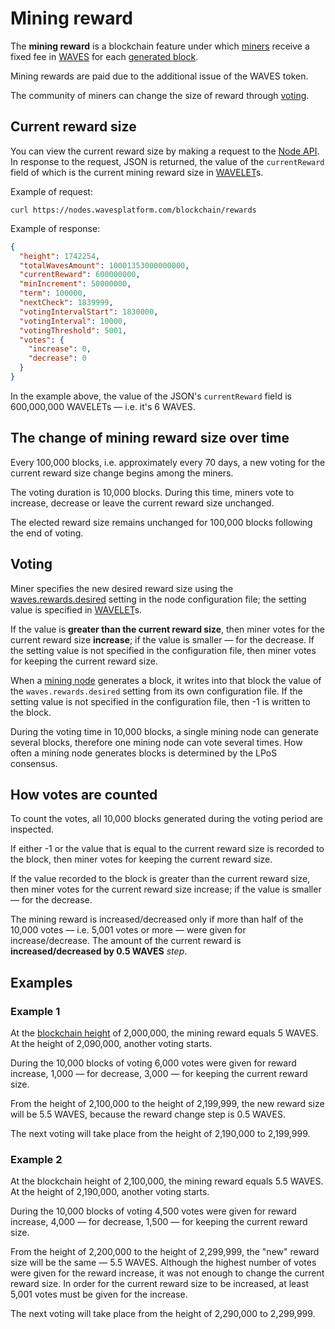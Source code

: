 # Mining reward

The **mining reward** is a blockchain feature under which [miners](/en/blockchain/mining/miner.md) receive a fixed fee in [WAVES](/en/blockchain/token/waves.md) for each [generated block](/en/blockchain/block/block-generation.md).

Mining rewards are paid due to the additional issue of the WAVES token.

The community of miners can change the size of reward through [voting](#voting).

## Current reward size

You can view the current reward size by making a request to the [Node API](/en/waves-node/node-api.md). In response to the request, JSON is returned, the value of the `currentReward` field of which is the current mining reward size in [WAVELET](/en/blockchain/token/wavelet.md)s.

Example of request:

``` console
curl https://nodes.wavesplatform.com/blockchain/rewards
```

Example of response:

``` json
{
  "height": 1742254,
  "totalWavesAmount": 10001353000000000,
  "currentReward": 600000000,
  "minIncrement": 50000000,
  "term": 100000,
  "nextCheck": 1839999,
  "votingIntervalStart": 1830000,
  "votingInterval": 10000,
  "votingThreshold": 5001,
  "votes": {
    "increase": 0,
    "decrease": 0
  }
}
```

In the example above, the value of the JSON's `currentReward` field is 600,000,000 WAVELETs — i.e. it's 6 WAVES.

## The change of mining reward size over time

Every 100,000 blocks, i.e. approximately every 70 days, a new voting for the current reward size change begins among the miners.

The voting duration is 10,000 blocks. During this time, miners vote to increase, decrease or leave the current reward size unchanged.

The elected reward size remains unchanged for 100,000 blocks following the end of voting.

<a id="voting"></a>
## Voting

Miner specifies the new desired reward size using the [waves.rewards.desired](/en/waves-node/node-configuration.md#rewards) setting in the node configuration file; the setting value is specified in [WAVELET](/en/blockchain/token/wavelet.md)s.

If the value is **greater than the current reward size**, then miner votes for the current reward size **increase**; if the value is smaller — for the decrease. If the setting value is not specified in the configuration file, then miner votes for keeping the current reward size.

When a [mining node](/en/blockchain/node/mining-node.md) generates a block, it writes into that block the value of the `waves.rewards.desired` setting from its own configuration file. If the setting value is not specified in the configuration file, then -1 is written to the block.

During the voting time in 10,000 blocks, a single mining node can generate several blocks, therefore one mining node can vote several times. How often a mining node generates blocks is determined by the LPoS consensus.

## How votes are counted

To count the votes, all 10,000 blocks generated during the voting period are inspected.

If either -1 or the value that is equal to the current reward size is recorded to the block, then miner votes for keeping the current reward size.

If the value recorded to the block is greater than the current reward size, then miner votes for the current reward size increase; if the value is smaller — for the decrease.

The mining reward is increased/decreased only if more than half of the 10,000 votes — i.e. 5,001 votes or more — were given for increase/decrease. The amount of the current reward is **increased/decreased by 0.5 WAVES** _step_.

## Examples

### Example 1

At the [blockchain height](/en/blockchain/blockchain/blockchain-height.md) of 2,000,000, the mining reward equals 5 WAVES. At the height of 2,090,000, another voting starts.

During the 10,000 blocks of voting 6,000 votes were given for reward increase, 1,000 — for decrease, 3,000 — for keeping the current reward size.

From the height of 2,100,000 to the height of 2,199,999, the new reward size will be 5.5 WAVES, because the reward change step is 0.5 WAVES.

The next voting will take place from the height of 2,190,000 to 2,199,999.

### Example 2

At the blockchain height of 2,100,000, the mining reward equals 5.5 WAVES. At the height of 2,190,000, another voting starts.

During the 10,000 blocks of voting 4,500 votes were given for reward increase, 4,000 — for decrease, 1,500 — for keeping the current reward size.

From the height of 2,200,000 to the height of 2,299,999, the "new" reward size will be the same — 5.5 WAVES. Although the highest number of votes were given for the reward increase, it was not enough to change the current reward size. In order for the current reward size to be increased, at least 5,001 votes must be given for the increase.

The next voting will take place from the height of 2,290,000 to 2,299,999.
